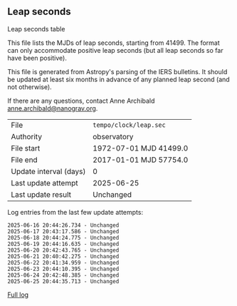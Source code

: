 
## Leap seconds

Leap seconds table

This file lists the MJDs of leap seconds, starting from 41499.
The format can only accommodate positive leap seconds (but all
leap seconds so far have been positive).

This file is generated from Astropy's parsing of the IERS
bulletins. It should be updated at least six months in advance
of any planned leap second (and not otherwise).

If there are any questions, contact Anne Archibald
<anne.archibald@nanograv.org>.

|     |     |
|:--- |:--- |
| File | `tempo/clock/leap.sec` |
| Authority | observatory |
| File start | 1972-07-01 MJD 41499.0 |
| File end | 2017-01-01 MJD 57754.0 |
| Update interval (days) | 0 |
| Last update attempt | 2025-06-25 |
| Last update result | Unchanged |

Log entries from the last few update attempts:
```
2025-06-16 20:44:26.734 - Unchanged
2025-06-17 20:43:17.586 - Unchanged
2025-06-18 20:44:24.775 - Unchanged
2025-06-19 20:44:16.635 - Unchanged
2025-06-20 20:42:43.765 - Unchanged
2025-06-21 20:40:42.275 - Unchanged
2025-06-22 20:41:34.959 - Unchanged
2025-06-23 20:44:10.395 - Unchanged
2025-06-24 20:42:48.385 - Unchanged
2025-06-25 20:44:35.713 - Unchanged
```
[Full log](https://raw.githubusercontent.com/ipta/pulsar-clock-corrections/main/log/tempo/clock/leap.sec.log)
